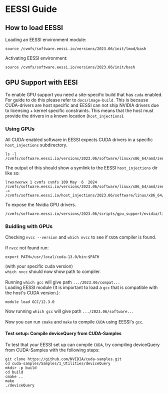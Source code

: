 # EESSI Guide

## How to load EESSI
Loading an EESSI environment module:
```[bash]
source /cvmfs/software.eessi.io/versions/2023.06/init/lmod/bash
```
Activating EESSI environment:
```[bash]
source /cvmfs/software.eessi.io/versions/2023.06/init/bash
```

## GPU Support with EESI
To enable GPU support you need a site-specific build that has `cuda` enabled. For guide to do this please refer to `docs/image-build`. This is
because CUDA-drivers are host specific and EESSI can not ship NVIDIA drivers due to licensing + kernel specific constraints. This means that the
host must provide the drivers in a known location (`host_injections`).

### Using GPUs
All CUDA-enabled software in EESSI expects CUDA drivers in a specific `host_injections` subdirectory.<br>
```[bash]
ls -l /cvmfs/software.eessi.io/versions/2023.06/software/linux/x86_64/amd/zen3/software/CUDA/12.1.1/bin/nvcc
```
The output of this should show a symlink to the EESSI `host_injections` dir like so:
```[bash]
lrwxrwxrwx 1 cvmfs cvmfs 109 May  6  2024 /cvmfs/software.eessi.io/versions/2023.06/software/linux/x86_64/amd/zen3/software/CUDA/12.1.1/bin/nvcc
-> /cvmfs/software.eessi.io/host_injections/2023.06/software/linux/x86_64/amd/zen3/software/CUDA/12.1.1/bin/nvcc
```
To expose the Nvidia GPU drivers.
```[bash]
/cvmfs/software.eessi.io/versions/2023.06/scripts/gpu_support/nvidia/link_nvidia_host_libraries.sh
```

### Buidling with GPUs

Checking `nvcc --version` and `which nvcc` to see if `CUDA` compiler is found.<br>
<br>
If `nvcc` not found run:<br>
```[bash]
export PATH=/usr/local/cuda-13.0/bin:$PATH
```
(with your specific cuda version)<br>
`which nvcc` should now show path to compiler.<br>
<br>
Running `which gcc` will give path `.../2023.06/compat...`<br>
Loading EESSI module (It is important to load a `gcc` that is compatible with the host's CUDA version.):<br>
```[bash]
module load GCC/12.3.0
```
Now running `which gcc` will give path `.../2023.06/software...`<br>
<br>
Now you can run `cmake` and `make` to compile `CUDA` using EESSI's `gcc`.<br>

#### Test setup: Compile deviceQuery from CUDA-Samples
To test that your EESSI set up can compile `CUDA`, try compiling deviceQuery from CUDA-Samples with the following steps:<br>
```[bash]
git clone https://github.com/NVIDIA/cuda-samples.git
cd cuda-samples/Samples/1_Utilities/deviceQuery
mkdir -p build
cd build
cmake ..
make
./deviceQuery
```
